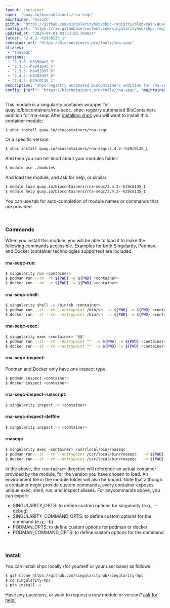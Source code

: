 ```yaml
---
layout: container
name:  "quay.io/biocontainers/rna-seqc"
maintainer: "@vsoch"
github: "https://github.com/singularityhub/shpc-registry/blob/main/quay.io/biocontainers/rna-seqc/container.yaml"
config_url: "https://raw.githubusercontent.com/singularityhub/shpc-registry/main/quay.io/biocontainers/rna-seqc/container.yaml"
updated_at: "2025-04-01 03:33:50.760024"
latest: "2.4.2--h29c0135_1"
container_url: "https://biocontainers.pro/tools/rna-seqc"
aliases:
 - "rnaseqc"
versions:
 - "2.3.5--h335d4e2_3"
 - "2.3.5--ha241645_5"
 - "2.3.5--h8492097_6"
 - "2.4.2--h8492097_0"
 - "2.4.2--h29c0135_1"
description: "shpc-registry automated BioContainers addition for rna-seqc"
config: {"url": "https://biocontainers.pro/tools/rna-seqc", "maintainer": "@vsoch", "description": "shpc-registry automated BioContainers addition for rna-seqc", "latest": {"2.4.2--h29c0135_1": "sha256:eac53b8c36d89279acba17c3e3d752be0825ffc96535ba721b652f1caa97567a"}, "tags": {"2.3.5--h335d4e2_3": "sha256:0b135dad0c88d19a477a85d4f7765bbff19d6aa99eb1b316ab2132debebc68f8", "2.3.5--ha241645_5": "sha256:f633668278fb0323be0e52035a5a11fbc3dc7126d52f09f6ef2ce13a0a58a3fd", "2.3.5--h8492097_6": "sha256:a69ba3c80c349da3187d9e2a0e65365d86cf5b2ca4bdece3e4fd21120d2f4146", "2.4.2--h8492097_0": "sha256:bd15dc23b886e80e5c783341c227533b5811bb900b9e4320feb1ee1c9352f836", "2.4.2--h29c0135_1": "sha256:eac53b8c36d89279acba17c3e3d752be0825ffc96535ba721b652f1caa97567a"}, "docker": "quay.io/biocontainers/rna-seqc", "aliases": {"rnaseqc": "/usr/local/bin/rnaseqc"}}
---
```


This module is a singularity container wrapper for quay.io/biocontainers/rna-seqc.
shpc-registry automated BioContainers addition for rna-seqc
After [installing shpc](#install) you will want to install this container module:


```bash
$ shpc install quay.io/biocontainers/rna-seqc
```

Or a specific version:

```bash
$ shpc install quay.io/biocontainers/rna-seqc:2.4.2--h29c0135_1
```

And then you can tell lmod about your modules folder:

```bash
$ module use ./modules
```

And load the module, and ask for help, or similar.

```bash
$ module load quay.io/biocontainers/rna-seqc/2.4.2--h29c0135_1
$ module help quay.io/biocontainers/rna-seqc/2.4.2--h29c0135_1
```

You can use tab for auto-completion of module names or commands that are provided.

<br>

### Commands

When you install this module, you will be able to load it to make the following commands accessible.
Examples for both Singularity, Podman, and Docker (container technologies supported) are included.

#### rna-seqc-run:

```bash
$ singularity run <container>
$ podman run --rm  -v ${PWD} -w ${PWD} <container>
$ docker run --rm  -v ${PWD} -w ${PWD} <container>
```

#### rna-seqc-shell:

```bash
$ singularity shell -s /bin/sh <container>
$ podman run --it --rm --entrypoint /bin/sh  -v ${PWD} -w ${PWD} <container>
$ docker run --it --rm --entrypoint /bin/sh  -v ${PWD} -w ${PWD} <container>
```

#### rna-seqc-exec:

```bash
$ singularity exec <container> "$@"
$ podman run --it --rm --entrypoint ""  -v ${PWD} -w ${PWD} <container> "$@"
$ docker run --it --rm --entrypoint ""  -v ${PWD} -w ${PWD} <container> "$@"
```

#### rna-seqc-inspect:

Podman and Docker only have one inspect type.

```bash
$ podman inspect <container>
$ docker inspect <container>
```

#### rna-seqc-inspect-runscript:

```bash
$ singularity inspect -r <container>
```

#### rna-seqc-inspect-deffile:

```bash
$ singularity inspect -d <container>
```


#### rnaseqc

```bash
$ singularity exec <container> /usr/local/bin/rnaseqc
$ podman run --it --rm --entrypoint /usr/local/bin/rnaseqc   -v ${PWD} -w ${PWD} <container> -c " $@"
$ docker run --it --rm --entrypoint /usr/local/bin/rnaseqc   -v ${PWD} -w ${PWD} <container> -c " $@"
```



In the above, the `<container>` directive will reference an actual container provided
by the module, for the version you have chosen to load. An environment file in the
module folder will also be bound. Note that although a container
might provide custom commands, every container exposes unique exec, shell, run, and
inspect aliases. For anycommands above, you can export:

 - SINGULARITY_OPTS: to define custom options for singularity (e.g., --debug)
 - SINGULARITY_COMMAND_OPTS: to define custom options for the command (e.g., -b)
 - PODMAN_OPTS: to define custom options for podman or docker
 - PODMAN_COMMAND_OPTS: to define custom options for the command

<br>

### Install

You can install shpc locally (for yourself or your user base) as follows:

```bash
$ git clone https://github.com/singularityhub/singularity-hpc
$ cd singularity-hpc
$ pip install -e .
```

Have any questions, or want to request a new module or version? [ask for help!](https://github.com/singularityhub/singularity-hpc/issues)